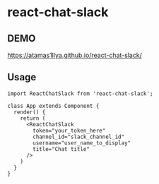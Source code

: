 # react-chat-slack

## DEMO
https://atamas1llya.github.io/react-chat-slack/


## Usage

```
import ReactChatSlack from 'react-chat-slack';

class App extends Component {
  render() {
    return (
      <ReactChatSlack
        token="your_token_here"
        channel_id="slack_channel_id"
        username="user_name_to_display"
        title="Chat title"
      />
    )
  }
}
```
